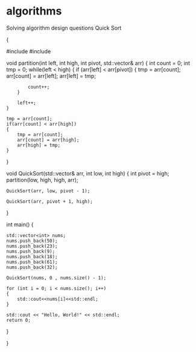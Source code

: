 # algorithms
Solving algorithm design questions
Quick Sort

{

#include <iostream>
#include <vector>

void partition(int left, int high, int pivot, std::vector<int>& arr)
{
    int count = 0;
    int tmp = 0;
    while(left < high)
    {
        if (arr[left] < arr[pivot])
        {
            tmp = arr[count];
            arr[count] = arr[left];
            arr[left] = tmp; 

            count++;          
        }

        left++;
    }

    tmp = arr[count];
    if(arr[count] < arr[high])
    {
        tmp = arr[count];
        arr[count] = arr[high];
        arr[high] = tmp;
    }
}

void QuickSort(std::vector<int>& arr, int low, int high)
{
    int pivot = high;
    partition(low, high, high, arr);

    QuickSort(arr, low, pivot - 1);

    QuickSort(arr, pivot + 1, high);
}

int main() {

    std::vector<int> nums;
    nums.push_back(50);
    nums.push_back(23);
    nums.push_back(9);
    nums.push_back(18);
    nums.push_back(61);
    nums.push_back(32);

    QuickSort(nums, 0 , nums.size() - 1);

    for (int i = 0; i < nums.size(); i++)
    {
        std::cout<<nums[i]<<std::endl;
    }

    std::cout << "Hello, World!" << std::endl;
    return 0;
}

}

